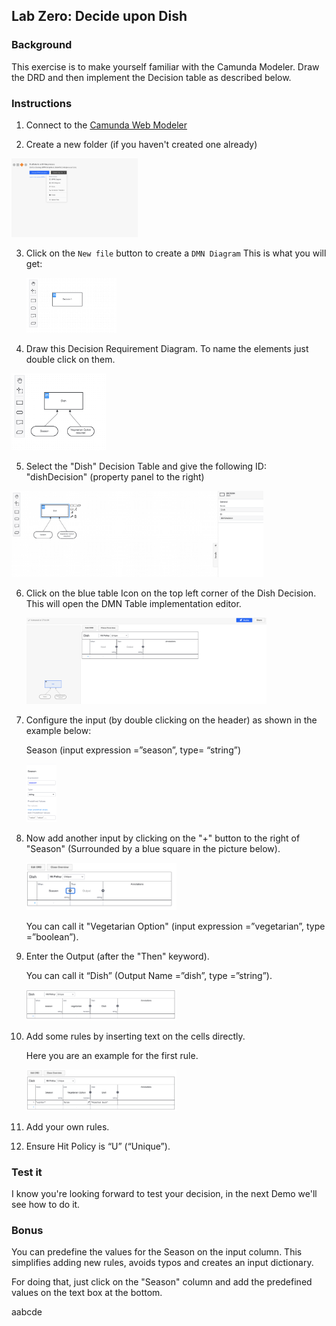 ## Lab Zero: Decide upon Dish

### Background

This exercise is to make yourself familiar with the Camunda Modeler.
Draw the DRD and then implement the Decision table as described below.

### Instructions

1. Connect to the [Camunda Web Modeler](https://camunda.io)

2. Create a new folder (if you haven't created one already)

<img src="createFolder.png" width="40%"/>

3. Click on the `New file` button to create a `DMN Diagram`
   This is what you will get:

    <img src="initDiagram.png" width="30%"/>

4. Draw this Decision Requirement Diagram. To name the elements just double click on them.

<img src="simpleDishDrd.png" width="30%"/>

5. Select the "Dish" Decision Table and give the following ID: "dishDecision" (property panel to the right)

<img src="renameDecisionTable.png" width="80%"/>

6. Click on the blue table Icon on the top left corner of the Dish Decision. This will open the DMN Table implementation editor.

   <img src="emptyDecisionTable.png" width="80%"/>

7. Configure the input (by double clicking on the header) as shown in the example below:

   Season (input expression =”season”, type= “string”)

   <img src="seasonConfig.png" width="10%"/>

8. Now add another input by clicking on the "+" button to the right of "Season" (Surrounded by a blue square in the picture below).

   <img src="plusButton.png" width="50%"/>

   You can call it "Vegetarian Option" (input expression =”vegetarian”, type =”boolean”).

9. Enter the Output (after the "Then" keyword).

   You can call it “Dish” (Output Name =”dish”, type =”string”).

    <img src="DecisionWithoutRules.png" width="50%"/>

10. Add some rules by inserting text on the cells directly.

    Here you are an example for the first rule.

    <img src="ruleExample.png" width="50%"/>

11. Add your own rules.
12. Ensure Hit Policy is “U” (“Unique”).

### Test it

I know you're looking forward to test your decision, in the next Demo we'll see how to do it.

### Bonus

You can predefine the values for the Season on the input column. This simplifies adding new rules, avoids typos and creates an input dictionary.

For doing that, just click on the "Season" column and add the predefined values on the text box at the bottom.

aabcde
